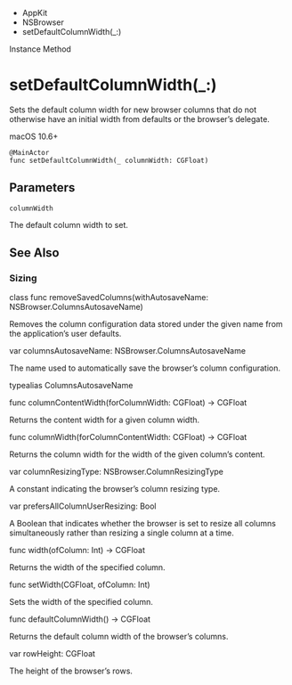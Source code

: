 

- AppKit
- NSBrowser
-  setDefaultColumnWidth(\_:) 

Instance Method

# setDefaultColumnWidth(\_:)

Sets the default column width for new browser columns that do not otherwise have an initial width from defaults or the browser’s delegate.

macOS 10.6+

``` source
@MainActor
func setDefaultColumnWidth(_ columnWidth: CGFloat)
```

## Parameters 

`columnWidth`  

The default column width to set.

## See Also

### Sizing

class func removeSavedColumns(withAutosaveName: NSBrowser.ColumnsAutosaveName)

Removes the column configuration data stored under the given name from the application’s user defaults.

var columnsAutosaveName: NSBrowser.ColumnsAutosaveName

The name used to automatically save the browser’s column configuration.

typealias ColumnsAutosaveName

func columnContentWidth(forColumnWidth: CGFloat) -> CGFloat

Returns the content width for a given column width.

func columnWidth(forColumnContentWidth: CGFloat) -> CGFloat

Returns the column width for the width of the given column’s content.

var columnResizingType: NSBrowser.ColumnResizingType

A constant indicating the browser’s column resizing type.

var prefersAllColumnUserResizing: Bool

A Boolean that indicates whether the browser is set to resize all columns simultaneously rather than resizing a single column at a time.

func width(ofColumn: Int) -> CGFloat

Returns the width of the specified column.

func setWidth(CGFloat, ofColumn: Int)

Sets the width of the specified column.

func defaultColumnWidth() -> CGFloat

Returns the default column width of the browser’s columns.

var rowHeight: CGFloat

The height of the browser’s rows.

